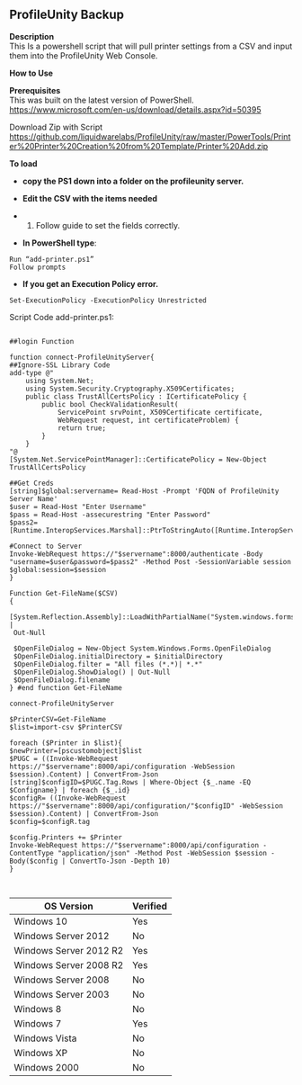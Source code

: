 ## ProfileUnity Backup <br>

**Description** <br>
This Is a powershell script that will pull printer settings from a CSV and input them into the ProfileUnity Web Console.<br>

**How to Use** <br>

**Prerequisites** <br>
This was built on the latest version of PowerShell.<br>
https://www.microsoft.com/en-us/download/details.aspx?id=50395 <br>

Download Zip with Script<br>
https://github.com/liquidwarelabs/ProfileUnity/raw/master/PowerTools/Printer%20Printer%20Creation%20from%20Template/Printer%20Add.zip <br>

**To load** <br>

- **copy the PS1 down into a folder on the profileunity server.**
- **Edit the CSV with the items needed**

- 1.	Follow guide to set the fields correctly.

- **In PowerShell type**:
````
Run “add-printer.ps1”
Follow prompts
````
- **If you get an Execution Policy error.**
````
Set-ExecutionPolicy -ExecutionPolicy Unrestricted
````


Script Code add-printer.ps1:
````

##login Function

function connect-ProfileUnityServer{
##Ignore-SSL Library Code
add-type @"
    using System.Net;
    using System.Security.Cryptography.X509Certificates;
    public class TrustAllCertsPolicy : ICertificatePolicy {
        public bool CheckValidationResult(
            ServicePoint srvPoint, X509Certificate certificate,
            WebRequest request, int certificateProblem) {
            return true;
        }
    }
"@
[System.Net.ServicePointManager]::CertificatePolicy = New-Object TrustAllCertsPolicy

##Get Creds
[string]$global:servername= Read-Host -Prompt 'FQDN of ProfileUnity Server Name'
$user = Read-Host "Enter Username"
$pass = Read-Host -assecurestring "Enter Password" 
$pass2=[Runtime.InteropServices.Marshal]::PtrToStringAuto([Runtime.InteropServices.Marshal]::SecureStringToBSTR($pass))

#Connect to Server
Invoke-WebRequest https://"$servername":8000/authenticate -Body "username=$user&password=$pass2" -Method Post -SessionVariable session
$global:session=$session
}

Function Get-FileName($CSV)
{   
 [System.Reflection.Assembly]::LoadWithPartialName("System.windows.forms") |
 Out-Null

 $OpenFileDialog = New-Object System.Windows.Forms.OpenFileDialog
 $OpenFileDialog.initialDirectory = $initialDirectory
 $OpenFileDialog.filter = "All files (*.*)| *.*"
 $OpenFileDialog.ShowDialog() | Out-Null
 $OpenFileDialog.filename
} #end function Get-FileName

connect-ProfileUnityServer

$PrinterCSV=Get-FileName
$list=import-csv $PrinterCSV

foreach ($Printer in $list){
$newPrinter=[pscustomobject]$list
$PUGC = ((Invoke-WebRequest https://"$servername":8000/api/configuration -WebSession $session).Content) | ConvertFrom-Json
[string]$configID=$PUGC.Tag.Rows | Where-Object {$_.name -EQ $Configname} | foreach {$_.id}
$configR= ((Invoke-WebRequest https://"$servername":8000/api/configuration/"$configID" -WebSession $session).Content) | ConvertFrom-Json
$config=$configR.tag

$config.Printers += $Printer
Invoke-WebRequest https://"$servername":8000/api/configuration -ContentType "application/json" -Method Post -WebSession $session -Body($config | ConvertTo-Json -Depth 10)
}



````




| OS Version  | Verified |
| ------------- | ------------- |
|Windows 10 | Yes |
|Windows Server 2012 | No |
|Windows Server 2012 R2 | Yes |
|Windows Server 2008 R2 | Yes |
|Windows Server 2008 | No |
|Windows Server 2003 | No |
|Windows 8 | No |
|Windows 7 | Yes |
|Windows Vista | No |
|Windows XP | No |
|Windows 2000 | No |
